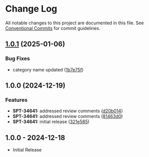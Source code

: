 # Change Log

All notable changes to this project are documented in this file.
See [Conventional Commits](https://conventionalcommits.org) for commit guidelines.

## [1.0.1](https://github.com/swimlane-connectors/t_symantec_dlp/compare/1.0.0...1.0.1) (2025-01-06)


### Bug Fixes

* category name updated ([1b7e75f](https://github.com/swimlane-connectors/t_symantec_dlp/commit/1b7e75f03ab4ab983631f6056e59e3bd18d1d4f9))

## 1.0.0 (2024-12-19)


### Features

* **SPT-34641:** addressed review comments ([d20b014](https://github.com/swimlane-connectors/t_symantec_dlp/commit/d20b0149a62845a911982db9ce96344eed754989))
* **SPT-34641:** addressed review comments ([81463d0](https://github.com/swimlane-connectors/t_symantec_dlp/commit/81463d09d855bf81652c23eeebae7fe33bded76c))
* **SPT-34641:** initial release ([321e585](https://github.com/swimlane-connectors/t_symantec_dlp/commit/321e585ac10070d66bc1cd331828397c900a09c6))

## 1.0.0 - 2024-12-18
 * Initial Release
